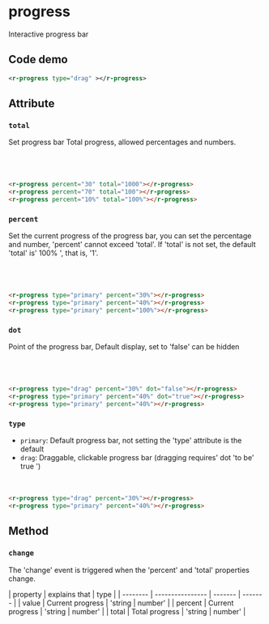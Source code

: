 # progress

Interactive progress bar

## Code demo

<r-progress type="drag" ></r-progress>

```xml
<r-progress type="drag" ></r-progress>
```

## Attribute

### `total`

Set progress bar Total progress, allowed percentages and numbers.

<r-progress percent="30" total="1000"></r-progress>

<div style="height:20px;width:10px"></div>
<r-progress percent="70" total="100"></r-progress>
<div style="height:20px;width:10px"></div>
<r-progress percent="10%" total="100%"></r-progress>

```html
<r-progress percent="30" total="1000"></r-progress>
<r-progress percent="70" total="100"></r-progress>
<r-progress percent="10%" total="100%"></r-progress>
```

### `percent`

Set the current progress of the progress bar, you can set the percentage and number, 'percent' cannot exceed 'total'. If 'total' is not set, the default 'total' is' 100% ', that is, '1'.

<r-progress type="primary" percent="30%"></r-progress>

<div style="height:20px;width:10px"></div>
<r-progress type="primary" percent="70%"></r-progress>
<div style="height:20px;width:10px"></div>
<r-progress type="primary" percent="100%"></r-progress>

```html
<r-progress type="primary" percent="30%"></r-progress>
<r-progress type="primary" percent="40%"></r-progress>
<r-progress type="primary" percent="100%"></r-progress>
```

### `dot`

Point of the progress bar, Default display, set to 'false' can be hidden

<r-progress type="drag" percent="30%" dot="false"></r-progress>

<div style="height:20px;width:10px"></div>
<r-progress type="primary" percent="40%" dot="true"></r-progress>
<div style="height:20px;width:10px"></div>
<r-progress type="primary" percent="40%" ></r-progress>

```html
<r-progress type="drag" percent="30%" dot="false"></r-progress>
<r-progress type="primary" percent="40%" dot="true"></r-progress>
<r-progress type="primary" percent="40%"></r-progress>
```

### `type`

- `primary`: Default progress bar, not setting the 'type' attribute is the default
- `drag`: Draggable, clickable progress bar (dragging requires' dot 'to be' true ')

<r-progress type="drag" percent="30%"></r-progress>

<div style="height:20px;width:10px"></div>
<r-progress type="primary" percent="40%"></r-progress>

```html
<r-progress type="drag" percent="30%"></r-progress>
<r-progress type="primary" percent="40%"></r-progress>
```

## Method

### `change`

The 'change' event is triggered when the 'percent' and 'total' properties change.

| property | explains that    | type    |
| -------- | ---------------- | ------- | ------- |
| value    | Current progress | 'string | number' |
| percent  | Current progress | 'string | number' |
| total    | Total progress   | 'string | number' |
